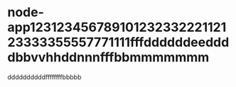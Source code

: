 # node-app12312345678910123233222112123333355557771111fffddddddeeddddbbvvhhddnnnfffbbmmmmmmm
ddddddddddffffffffbbbbb
